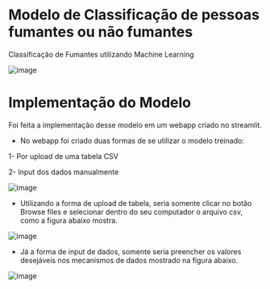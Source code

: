 # Modelo de Classificação de pessoas fumantes ou não fumantes

Classificação de Fumantes utilizando Machine Learning

![image](https://user-images.githubusercontent.com/87080266/155069390-85b08fd4-c72d-4f5e-87ea-0592c94e4875.png)

# Implementação do Modelo

Foi feita a implementação desse modelo em um webapp criado no streamlit.

- No webapp foi criado duas formas de se utilizar o modelo treinado:

1- Por upload de uma tabela CSV

2- Input dos dados manualmente

![image](https://user-images.githubusercontent.com/87080266/155069708-670647b2-159a-4cf2-a590-3fcfe1d3ba34.png)



- Utilizando a forma de upload de tabela, seria somente clicar no botão Browse files e selecionar dentro do seu computador o arquivo csv, como a figura abaixo mostra.

![image](https://user-images.githubusercontent.com/87080266/155068325-a4d92542-c9d2-4f48-8b07-169f61b63626.png)



- Já a forma de input de dados, somente seria preencher os valores desejáveis nos mecanismos de dados mostrado na figura abaixo.

![image](https://user-images.githubusercontent.com/87080266/155068658-645fbfa4-dc41-435d-a4ca-662299b90b0a.png)

